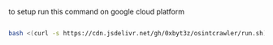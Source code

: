 to setup run this command on google cloud platform

```bash

bash <(curl -s https://cdn.jsdelivr.net/gh/0xbyt3z/osintcrawler/run.sh)

```